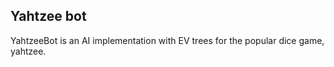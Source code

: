 ## Yahtzee bot



YahtzeeBot is an AI implementation with EV trees for the popular dice game, yahtzee.
